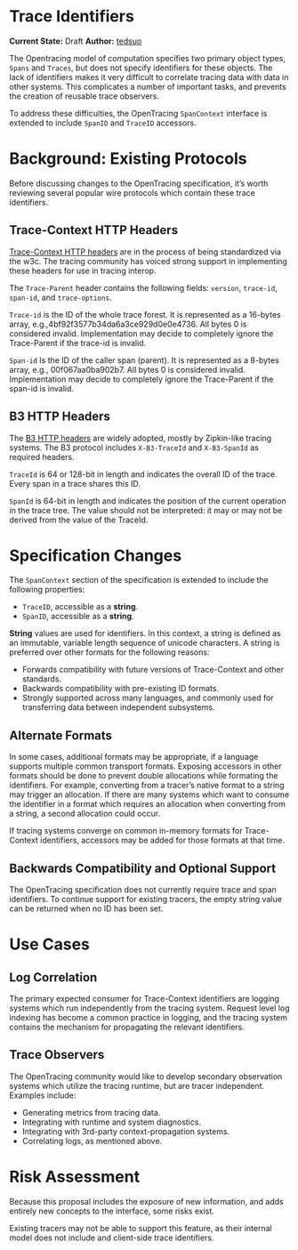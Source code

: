 # Trace Identifiers

**Current State:** Draft 
**Author:** [tedsuo](https://github.com/tedsuo)

The Opentracing model of computation specifies two primary object types, `Spans` and `Traces`, but does not specify identifiers for these objects. The lack of identifiers makes it very difficult to correlate tracing data with data in other systems. This complicates a number of important tasks, and prevents the creation of reusable trace observers.

To address these difficulties, the OpenTracing `SpanContext` interface is extended to include `SpanID` and `TraceID` accessors.

# Background: Existing Protocols
Before discussing changes to the OpenTracing specification, it’s worth reviewing several popular wire protocols which contain these trace identifiers.

## Trace-Context HTTP Headers
[Trace-Context HTTP headers](https://github.com/w3c/distributed-tracing) are in the process of being standardized via the w3c. The tracing community has voiced strong support in implementing these headers for use in tracing interop.

The `Trace-Parent` header contains the following fields: `version`, `trace-id`, `span-id`, and `trace-options`.

`Trace-id` is the ID of the whole trace forest. It is represented as a 16-bytes array, e.g.,4bf92f3577b34da6a3ce929d0e0e4736. All bytes 0 is considered invalid. Implementation may decide to completely ignore the Trace-Parent if the trace-id is invalid.

`Span-id` Is the ID of the caller span (parent). It is represented as a 8-bytes array, e.g., 00f067aa0ba902b7. All bytes 0 is considered invalid. Implementation may decide to completely ignore the Trace-Parent if the span-id is invalid.

## B3 HTTP Headers
The [B3 HTTP headers](https://github.com/openzipkin/b3-propagation) are widely adopted, mostly by Zipkin-like tracing systems. The B3 protocol includes `X-B3-TraceId` and `X-B3-SpanId` as required headers.

`TraceId` is 64 or 128-bit in length and indicates the overall ID of the trace. Every span in a trace shares this ID.

`SpanId` is 64-bit in length and indicates the position of the current operation in the trace tree. The value should not be interpreted: it may or may not be derived from the value of the TraceId.

# Specification Changes
The `SpanContext` section of the specification is extended to include the following properties:

* `TraceID`, accessible as a **string**.
* `SpanID`, accessible as a **string**.

**String** values are used for identifiers. In this context, a string is defined as an immutable, variable length sequence of unicode characters. A string is preferred over other formats for the following reasons:

* Forwards compatibility with future versions of Trace-Context and other standards.
* Backwards compatibility with pre-existing ID formats.
* Strongly supported across many languages, and commonly used for transferring data between independent subsystems.

## Alternate Formats
In some cases, additional formats may be appropriate, if a language supports multiple common transport formats. Exposing accessors in other formats should be done to prevent double allocations while formating the identifiers. For example, converting from a tracer’s native format to a string may trigger an allocation. If there are many systems which want to consume the identifier in a format which requires an allocation when converting from a string, a second allocation could occur.

If tracing systems converge on common in-memory formats for Trace-Context identifiers, accessors may be added for those formats at that time.

## Backwards Compatibility and Optional Support
The OpenTracing specification does not currently require trace and span identifiers. To continue support for existing tracers, the empty string value can be returned when no ID has been set.

# Use Cases

## Log Correlation
The primary expected consumer for Trace-Context identifiers are logging systems which run independently from the tracing system. Request level log indexing has become a common practice in logging, and the tracing system contains the mechanism for propagating the relevant identifiers.

## Trace Observers
The OpenTracing community would like to develop secondary observation systems which utilize the tracing runtime, but are tracer independent. Examples include:

* Generating metrics from tracing data.
* Integrating with runtime and system diagnostics.
* Integrating with 3rd-party context-propagation systems.
* Correlating logs, as mentioned above.

# Risk Assessment
Because this proposal includes the exposure of new information, and adds entirely new concepts to the interface, some risks exist.

Existing tracers may not be able to support this feature, as their internal model does not include and client-side trace identifiers.
